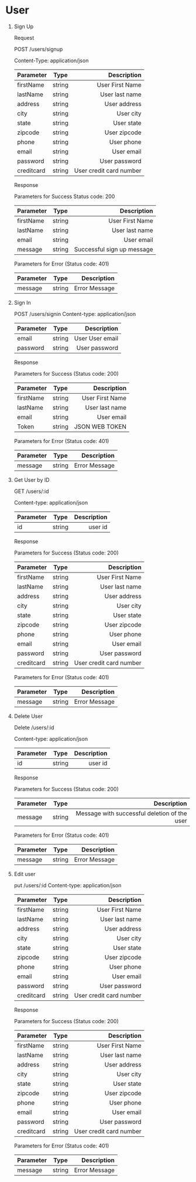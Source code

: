 # User
1. Sign Up

    Request

    POST /users/signup

    Content-Type: application/json

   
    | Parameter        | Type           | Description  |
    | ------------- |:-------------:| -----:|
    | firstName   | string  | User First Name
    | lastName    | string  | User last name
    | address     | string  | User address
    | city        | string  | User city
    | state       | string  | User state
    | zipcode     | string  | User zipcode
    | phone       | string  | User phone
    | email       | string  | User email
    | password    | string  | User password
    | creditcard  | string  | User credit card number

    Response
    

    Parameters for Success Status code: 200 
    
    
    
    | Parameter        | Type           | Description  |
    | ------------- |:-------------:| -----:|
    | firstName   | string  | User First Name
    | lastName    | string  | User last name
    | email       | string  | User email
    | message     | string  | Successful sign up message  

    Parameters for Error (Status code: 401)
    
    | Parameter        | Type           | Description  |
    | ------------- |:-------------:| -----:|
    | message     | string  | Error Message

2. Sign In

	POST /users/signin
	Content-type: application/json

	| Parameter        | Type           | Description  |
	| ------------- |:-------------:| -----:|
	| email     | string  | User User email
	| password  | string  | User password


	Response

	Parameters for Success (Status code: 200)
	
	| Parameter        | Type           | Description  |
	| ------------- |:-------------:| -----:|
	| firstName   | string  | User First Name
	| lastName    | string  | User last name
	| email       | string  | User email
	| Token       | string  | JSON WEB TOKEN  

	Parameters for Error (Status code: 401)
	
	| Parameter        | Type           | Description  |
	| ------------- |:-------------:| -----:|
	| message     | string  | Error Message

3. Get User by ID

	GET /users/:id
	
	Content-type: application/json

	| Parameter        | Type           | Description  |
	| ------------- |:-------------:| -----:|
	| id     | string  | user id


	Response

	Parameters for Success (Status code: 200)
	
	
	| Parameter        | Type           | Description  |
	| ------------- |:-------------:| -----:|
	| firstName   | string  | User First Name
	| lastName    | string  | User last name
	| address     | string  | User address
	| city        | string  | User city
	| state       | string  | User state
	| zipcode     | string  | User zipcode
	| phone       | string  | User phone
	| email       | string  | User email
	| password    | string  | User password
	| creditcard  | string  | User credit card number 

	Parameters for Error (Status code: 401)
	
	| Parameter        | Type           | Description  |
	| ------------- |:-------------:| -----:|
	| message     | string  | Error Message

4. Delete User

	Delete /users/:id

	Content-type: application/json

	| Parameter        | Type           | Description  |
	| ------------- |:-------------:| -----:|
	| id     | string  | user id


	Response

	Parameters for Success (Status code: 200)
	
	
	| Parameter        | Type           | Description  |
	| ------------- |:-------------:| -----:|
	| message   | string  | Message with successful deletion of the user

	Parameters for Error (Status code: 401)
	
	| Parameter        | Type           | Description  |
	| ------------- |:-------------:| -----:|
	| message     | string  | Error Message

5. Edit user

	put /users/:id
	Content-type: application/json

	| Parameter        | Type           | Description  |
	| ------------- |:-------------:| -----:|
	| firstName   | string  | User First Name
	| lastName    | string  | User last name
	| address     | string  | User address
	| city        | string  | User city
	| state       | string  | User state
	| zipcode     | string  | User zipcode
	| phone       | string  | User phone
	| email       | string  | User email
	| password    | string  | User password
	| creditcard  | string  | User credit card number 


	Response

	Parameters for Success (Status code: 200)
	
	
	| Parameter        | Type           | Description  |
	| ------------- |:-------------:| -----:|
	| firstName   | string  | User First Name
	| lastName    | string  | User last name
	| address     | string  | User address
	| city        | string  | User city
	| state       | string  | User state
	| zipcode     | string  | User zipcode
	| phone       | string  | User phone
	| email       | string  | User email
	| password    | string  | User password
	| creditcard  | string  | User credit card number 

	Parameters for Error (Status code: 401)
	
	
	| Parameter        | Type           | Description  |
	| ------------- |:-------------:| -----:|
	| message     | string  | Error Message

  
